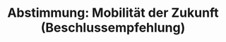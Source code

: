---
abstimmung:
  abstimmung: 1
  bundestagssitzung: 175
  datum: 16. September 2020
  legislaturperiode: 19
categories:
- Todo
data:
- title: Abstimmungsergebnis 20200916_1-data.pdf
  url: /res/2021-btw/abstimmungsergebnisse/20200916_1-data.pdf
- title: Abstimmungsergebnis 20200916_1_xls-data.xlsx
  url: /res/2021-btw/abstimmungsergebnisse/20200916_1_xls-data.xlsx
- title: Abstimmungsergebnis 20200916_1_xls-data.csv
  url: /res/2021-btw/abstimmungsergebnisse/csv/20200916_1_xls-data.csv
ergebnis:
  AfD:
    enthaltung: 0
    gesamt: 89
    ja: 0
    nein: 66
    nichtabgegeben: 23
    ungueltig: 0
  Bündnis 90/Die Grünen:
    enthaltung: 0
    gesamt: 67
    ja: 57
    nein: 0
    nichtabgegeben: 10
    ungueltig: 0
  Die Linke:
    enthaltung: 0
    gesamt: 69
    ja: 51
    nein: 0
    nichtabgegeben: 18
    ungueltig: 0
  FDP:
    enthaltung: 0
    gesamt: 80
    ja: 68
    nein: 0
    nichtabgegeben: 12
    ungueltig: 0
  cdu/csu:
    enthaltung: 0
    gesamt: 246
    ja: 223
    nein: 0
    nichtabgegeben: 23
    ungueltig: 0
  file: 20200916_1_xls-data.xlsx
  fraktionslos:
    enthaltung: 0
    gesamt: 6
    ja: 1
    nein: 4
    nichtabgegeben: 1
    ungueltig: 0
  spd:
    enthaltung: 0
    gesamt: 152
    ja: 134
    nein: 0
    nichtabgegeben: 18
    ungueltig: 0
layout: abstimmung
links:
- title: Link zu bundestag.de
  url: https://www.bundestag.de/parlament/plenum/abstimmung/abstimmung?id=684
preview: 'Deutscher Bundestag


  175. Sitzung des Deutschen Bundestages

  am Mittwoch, 16. September 2020


  Endgültiges Ergebnis der Namentlichen Abstimmung Nr. 1


  Beschlussempfehlung des Finanzausschusses (7. Ausschuss)

  zu dem Antrag der Abgeordneten Dr. Dirk Spaniel, Leif-Erik Holm, Wolfgang Wiehle,

  weiterer Abgeordneter und der Fraktion der AfD

  Gleichstellung von Fahrzeugen, die mit synthetischen Kraftstoffen oder Biokraftstoffen

  angetrieben werden, mit Elektrofahrzeugen

  Drs. 19/6007 und 19/14873'
tags:
- Todo
title: 'Abstimmung: Mobilität der Zukunft (Beschlussempfehlung)'
---